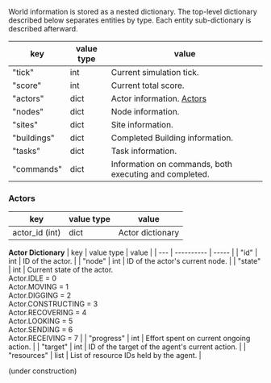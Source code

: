 World information is stored as a nested dictionary. The top-level dictionary described below separates entities by type. Each entity sub-dictionary is described afterward.

| key | value type | value |
| --- | ---- | ----- |
| "tick" | int | Current simulation tick. |
| "score" | int | Current total score. |
| "actors" | dict | Actor information. [Actors](Actors)|
| "nodes" | dict | Node information. |
| "sites" | dict | Site information. |
| "buildings" | dict | Completed Building information. |
| "tasks" | dict | Task information. |
| "commands" | dict | Information on commands, both executing and completed. |

### Actors

| key | value type | value |
| --- | ---------- | ----- |
| actor_id (int) | dict | Actor dictionary |

**Actor Dictionary**
| key | value type | value |
| --- | ---------- | ----- |
| "id" | int | ID of the actor. |
| "node" | int | ID of the actor's current node. |
| "state" | int | Current state of the actor. <br />Actor.IDLE = 0<br />Actor.MOVING = 1<br />Actor.DIGGING = 2<br />Actor.CONSTRUCTING = 3<br />Actor.RECOVERING = 4<br />Actor.LOOKING = 5<br />Actor.SENDING = 6<br />Actor.RECEIVING = 7 |
| "progress" | int | Effort spent on current ongoing action. |
| "target" | int | ID of the target of the agent's current action. |
| "resources" | list | List of resource IDs held by the agent. |

(under construction)